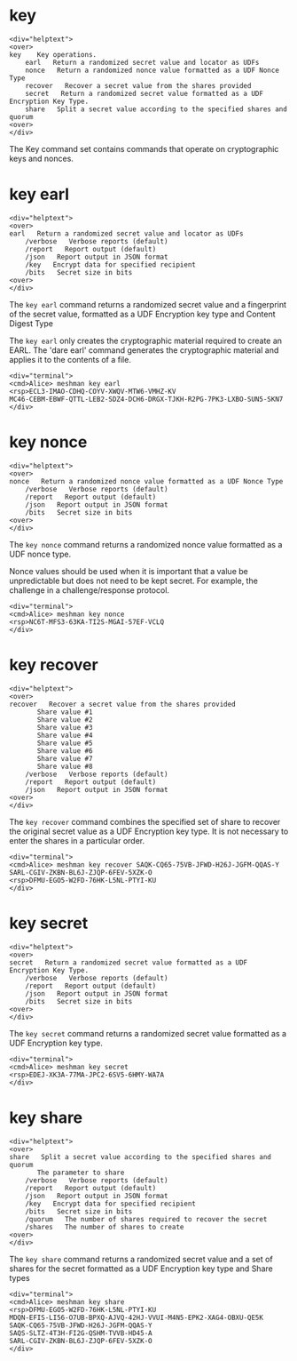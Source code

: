 
# key

~~~~
<div="helptext">
<over>
key    Key operations.
    earl   Return a randomized secret value and locator as UDFs
    nonce   Return a randomized nonce value formatted as a UDF Nonce Type
    recover   Recover a secret value from the shares provided
    secret   Return a randomized secret value formatted as a UDF Encryption Key Type.
    share   Split a secret value according to the specified shares and quorum
<over>
</div>
~~~~

The Key command set contains commands that operate on cryptographic keys and
nonces.

# key earl

~~~~
<div="helptext">
<over>
earl   Return a randomized secret value and locator as UDFs
    /verbose   Verbose reports (default)
    /report   Report output (default)
    /json   Report output in JSON format
    /key   Encrypt data for specified recipient
    /bits   Secret size in bits
<over>
</div>
~~~~

The `key earl` command returns a randomized secret value and a fingerprint of the secret 
value, formatted as a UDF Encryption key type and Content Digest Type

The `key earl` only creates the cryptographic material required to create an EARL.
The 'dare earl' command generates the cryptographic material and applies it to the contents
of a file.


~~~~
<div="terminal">
<cmd>Alice> meshman key earl
<rsp>ECL3-IMAO-CDHQ-COYV-XWQV-MTW6-VMHZ-KV
MC46-CEBM-EBWF-QTTL-LEB2-SDZ4-DCH6-DRGX-TJKH-R2PG-7PK3-LXBO-SUN5-SKN7
</div>
~~~~





# key nonce

~~~~
<div="helptext">
<over>
nonce   Return a randomized nonce value formatted as a UDF Nonce Type
    /verbose   Verbose reports (default)
    /report   Report output (default)
    /json   Report output in JSON format
    /bits   Secret size in bits
<over>
</div>
~~~~


The `key nonce` command returns a randomized nonce value formatted as a UDF nonce type.

Nonce values should be used when it is important that a value be unpredictable but 
does not need to be kept secret. For example, the challenge in a challenge/response
protocol.


~~~~
<div="terminal">
<cmd>Alice> meshman key nonce
<rsp>NC6T-MFS3-63KA-TI2S-MGAI-57EF-VCLQ
</div>
~~~~




# key recover

~~~~
<div="helptext">
<over>
recover   Recover a secret value from the shares provided
       Share value #1
       Share value #2
       Share value #3
       Share value #4
       Share value #5
       Share value #6
       Share value #7
       Share value #8
    /verbose   Verbose reports (default)
    /report   Report output (default)
    /json   Report output in JSON format
<over>
</div>
~~~~

The `key recover` command combines the specified set of share to recover the original secret 
value as a UDF Encryption key type. It is not necessary to enter the shares in a particular order.


~~~~
<div="terminal">
<cmd>Alice> meshman key recover SAQK-CQ65-75VB-JFWD-H26J-JGFM-QQAS-Y SARL-CGIV-ZKBN-BL6J-ZJQP-6FEV-5XZK-O
<rsp>DFMU-EGO5-W2FD-76HK-L5NL-PTYI-KU
</div>
~~~~




# key secret

~~~~
<div="helptext">
<over>
secret   Return a randomized secret value formatted as a UDF Encryption Key Type.
    /verbose   Verbose reports (default)
    /report   Report output (default)
    /json   Report output in JSON format
    /bits   Secret size in bits
<over>
</div>
~~~~

The `key secret` command returns a randomized secret value formatted as a UDF Encryption 
key type.


~~~~
<div="terminal">
<cmd>Alice> meshman key secret
<rsp>EDEJ-XK3A-77MA-JPC2-6SV5-6HMY-WA7A
</div>
~~~~




# key share

~~~~
<div="helptext">
<over>
share   Split a secret value according to the specified shares and quorum
       The parameter to share
    /verbose   Verbose reports (default)
    /report   Report output (default)
    /json   Report output in JSON format
    /key   Encrypt data for specified recipient
    /bits   Secret size in bits
    /quorum   The number of shares required to recover the secret
    /shares   The number of shares to create
<over>
</div>
~~~~

The `key share` command returns a randomized secret value and a set of shares for the secret
formatted as a UDF Encryption key type and Share types


~~~~
<div="terminal">
<cmd>Alice> meshman key share
<rsp>DFMU-EGO5-W2FD-76HK-L5NL-PTYI-KU
MDQN-EFIS-LI56-O7UB-BPXQ-AJVQ-42HJ-VVUI-M4N5-EPK2-XAG4-OBXU-QE5K
SAQK-CQ65-75VB-JFWD-H26J-JGFM-QQAS-Y
SAQS-SLTZ-4T3H-FI2G-QSHM-TVVB-HD45-A
SARL-CGIV-ZKBN-BL6J-ZJQP-6FEV-5XZK-O
</div>
~~~~







